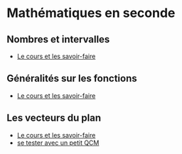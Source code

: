 # Mathématiques en seconde

## Nombres et intervalles
- [Le cours et les savoir-faire](maths_2_ch1.pdf)

## Généralités sur les fonctions
- [Le cours et les savoir-faire](maths_2_ch2.pdf)

## Les vecteurs du plan
- [Le cours et les savoir-faire](m_2_ch3.pdf)
- [se tester avec un petit QCM](https://doctools.dgpad.net/exam.php?datas=eyJiYXNlaWQiOiIxWHhYckM2cFFlZzlWdzNVa1I1NzJFTFY0VUV1Y3Q5Q0pkQkJFNGhQX3NubyIsImRlX2Jhc2UiOiIxNWtnV0tfQmNXenhnSER5NjlrVDUyc0ZacmpUSmNsSDg2V19kMWFhNERxTSIsImlkIjoiMUhYQzk0MlJtb0FqdEgxR3hQaWlndldJb1VnU3Bzc1dGVHNiU2hWVjhKQ2MiLCJ1c2VycyI6IkFub255bWUifQ==)

